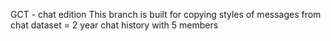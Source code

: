 GCT - chat edition
This branch is built for copying styles of messages from chat
dataset = 2 year chat history with 5 members
